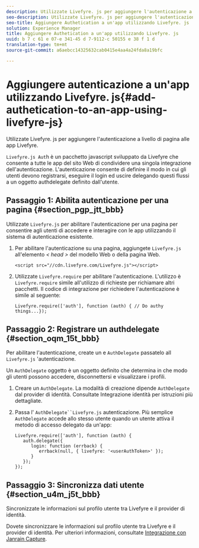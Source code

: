 ```yaml
---
description: Utilizzate Livefyre. js per aggiungere l'autenticazione a livello di pagina alle app Livefyre.
seo-description: Utilizzate Livefyre. js per aggiungere l'autenticazione a livello di pagina alle app Livefyre.
seo-title: Aggiungere Authetication a un'app utilizzando Livefyre. js
solution: Experience Manager
title: Aggiungere Authetication a un'app utilizzando Livefyre. js
uuid: b 7 c 61 e 07-e 341-45 d 7-9112-c 50155 e 38 f 1 d
translation-type: tm+mt
source-git-commit: a6aebcc14325632cab0415e4aa4a24fda8a19bfc

---
```



# Aggiungere autenticazione a un&#39;app utilizzando Livefyre. js{#add-authetication-to-an-app-using-livefyre-js}

Utilizzate Livefyre. js per aggiungere l&#39;autenticazione a livello di pagina alle app Livefyre.

`Livefyre.js Aut`h è un pacchetto javascript sviluppato da Livefyre che consente a tutte le app del sito Web di condividere una singola integrazione dell&#39;autenticazione. L&#39;autenticazione consente di definire il modo in cui gli utenti devono registrarsi, eseguire il login ed uscire delegando questi flussi a un oggetto authdelegate definito dall&#39;utente.

## Passaggio 1: Abilita autenticazione per una pagina {#section_pgp_jtt_bbb}

Utilizzate `Livefyre.js` per abilitare l&#39;autenticazione per una pagina per consentire agli utenti di accedere e interagire con le app utilizzando il sistema di autenticazione esistente.

1. Per abilitare l&#39;autenticazione su una pagina, aggiungete `Livefyre.js` all&#39;elemento *&lt; head &gt;* del modello Web o della pagina Web.

   ```
   <script src="//cdn.livefyre.com/Livefyre.js"></script>
   ```

1. Utilizzate `Livefyre.require` per abilitare l&#39;autenticazione. L&#39;utilizzo è `Livefyre.require` simile all&#39;utilizzo di richieste per richiamare altri pacchetti. Il codice di integrazione per richiedere l&#39;autenticazione è simile al seguente:

   ```
   Livefyre.require(['auth'], function (auth) { // Do authy things...});
   ```

## Passaggio 2: Registrare un authdelegate {#section_oqm_15t_bbb}

Per abilitare l&#39;autenticazione, create un e `AuthDelegate` passatelo all `Livefyre.js` &#39;autenticazione.

Un `AuthDelegate` oggetto è un oggetto definito che determina in che modo gli utenti possono accedere, disconnettersi e visualizzare i profili.

1. Creare un `AuthDelegate`. La modalità di creazione dipende `AuthDelegate` dal provider di identità. Consultate Integrazione identità per istruzioni più dettagliate.

1. Passa l&#39; `AuthDelegate``Livefyre.js` autenticazione. Più semplice `AuthDelegate` accede allo stesso utente quando un utente attiva il metodo di accesso delegato da un&#39;app:

   ```
   Livefyre.require(['auth'], function (auth) { 
      auth.delegate({ 
         login: function (errback) { 
            errback(null, { livefyre: '<userAuthToken>' }); 
         }    
      });  
   });
   ```

## Passaggio 3: Sincronizza dati utente {#section_u4m_j5t_bbb}

Sincronizzate le informazioni sul profilo utente tra Livefyre e il provider di identità.

Dovete sincronizzare le informazioni sul profilo utente tra Livefyre e il provider di identità. Per ulteriori informazioni, consultate [Integrazione con Janrain Capture](/help/implementation/c-livefyre-identity-comp/c-janrain-capture-backplane-comp.md).
